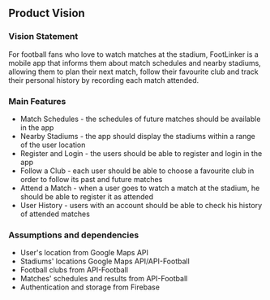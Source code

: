 
## Product Vision

### Vision Statement

For football fans who love to watch matches at the stadium, FootLinker is a mobile app that informs them about match schedules and nearby stadiums, allowing them to plan their next match, follow their favourite club and track their personal history by recording each match attended.

### Main Features
- Match Schedules - the schedules of future matches should be available in the app
- Nearby Stadiums - the app should display the stadiums within a range of the user location
- Register and Login - the users should be able to register and login in the app
- Follow a Club - each user should be able to choose a favourite club in order to follow its past and future matches
- Attend a Match - when a user goes to watch a match at the stadium, he should be able to register it as attended
- User History - users with an account should be able to check his history of attended matches

### Assumptions and dependencies
- User's location from Google Maps API
- Stadiums' locations Google Maps API/API-Football
- Football clubs from API-Football
- Matches' schedules and results from API-Football
- Authentication and storage from Firebase